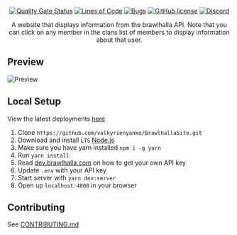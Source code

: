 <div align="center">
  
  [![Quality Gate Status](https://sonarcloud.io/api/project_badges/measure?project=valkyrienyanko_BrawlhallaSite&metric=alert_status)](https://sonarcloud.io/dashboard?id=valkyrienyanko_BrawlhallaSite)
  [![Lines of Code](https://sonarcloud.io/api/project_badges/measure?project=valkyrienyanko_BrawlhallaSite&metric=ncloc)](https://sonarcloud.io/dashboard?id=valkyrienyanko_BrawlhallaSite)
  [![Bugs](https://sonarcloud.io/api/project_badges/measure?project=valkyrienyanko_BrawlhallaSite&metric=bugs)](https://sonarcloud.io/dashboard?id=valkyrienyanko_BrawlhallaSite)
  [![GitHub license](https://img.shields.io/github/license/valkyrienyanko/BrawlhallaSite?color=brightgreen)](https://github.com/valkyrienyanko/BrawlhallaSite/blob/master/LICENSE)
  [![Discord](https://img.shields.io/discord/453710350454620160.svg)](https://discord.gg/thMupbv)
  
</div>

<p align="center">A website that displays information from the brawlhalla API. Note that you can click on any member in the clans list of members to display information about that user.
</p>

## Preview
![Preview](https://i.imgur.com/PVNyhpi.png)

## Local Setup
View the latest deployments [here](https://github.com/valkyrienyanko/BrawlhallaSite/deployments)
1. Clone `https://github.com/valkyrienyanko/BrawlhallaSite.git`
2. Download and install `LTS` [Node.js](https://nodejs.org/en/)
3. Make sure you have yarn installed `npm i -g yarn`
4. Run `yarn install`
5. Read [dev.brawlhalla.com](https://dev.brawlhalla.com) on how to get your own API key
6. Update `.env` with your API key
7. Start server with `yarn dev:server`
8. Open up `localhost:4000` in your browser

## Contributing
See [CONTRIBUTING.md](https://github.com/valkyrienyanko/BrawlhallaSite/blob/master/.github/CONTRIBUTING.md)
